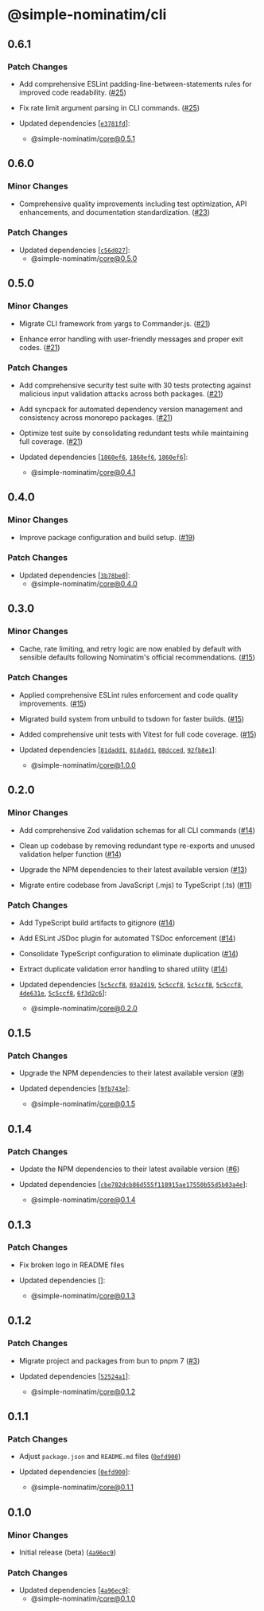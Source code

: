 # @simple-nominatim/cli

## 0.6.1

### Patch Changes

- Add comprehensive ESLint padding-line-between-statements rules for improved code readability. ([#25](https://github.com/jonathanlinat/simple-nominatim/pull/25))

- Fix rate limit argument parsing in CLI commands. ([#25](https://github.com/jonathanlinat/simple-nominatim/pull/25))

- Updated dependencies [[`e3781fd`](https://github.com/jonathanlinat/simple-nominatim/commit/e3781fd5f07ae6d65d4a6f0ab1908443427fd9e8)]:
  - @simple-nominatim/core@0.5.1

## 0.6.0

### Minor Changes

- Comprehensive quality improvements including test optimization, API enhancements, and documentation standardization. ([#23](https://github.com/jonathanlinat/simple-nominatim/pull/23))

### Patch Changes

- Updated dependencies [[`c56d027`](https://github.com/jonathanlinat/simple-nominatim/commit/c56d027ed21fb997406ef985140673a987b5413c)]:
  - @simple-nominatim/core@0.5.0

## 0.5.0

### Minor Changes

- Migrate CLI framework from yargs to Commander.js. ([#21](https://github.com/jonathanlinat/simple-nominatim/pull/21))

- Enhance error handling with user-friendly messages and proper exit codes. ([#21](https://github.com/jonathanlinat/simple-nominatim/pull/21))

### Patch Changes

- Add comprehensive security test suite with 30 tests protecting against malicious input validation attacks across both packages. ([#21](https://github.com/jonathanlinat/simple-nominatim/pull/21))

- Add syncpack for automated dependency version management and consistency across monorepo packages. ([#21](https://github.com/jonathanlinat/simple-nominatim/pull/21))

- Optimize test suite by consolidating redundant tests while maintaining full coverage. ([#21](https://github.com/jonathanlinat/simple-nominatim/pull/21))

- Updated dependencies [[`1860ef6`](https://github.com/jonathanlinat/simple-nominatim/commit/1860ef64b3cc81d2e102239ed0831bf9cab59ebc), [`1860ef6`](https://github.com/jonathanlinat/simple-nominatim/commit/1860ef64b3cc81d2e102239ed0831bf9cab59ebc), [`1860ef6`](https://github.com/jonathanlinat/simple-nominatim/commit/1860ef64b3cc81d2e102239ed0831bf9cab59ebc)]:
  - @simple-nominatim/core@0.4.1

## 0.4.0

### Minor Changes

- Improve package configuration and build setup. ([#19](https://github.com/jonathanlinat/simple-nominatim/pull/19))

### Patch Changes

- Updated dependencies [[`3b78be0`](https://github.com/jonathanlinat/simple-nominatim/commit/3b78be084e82f1999722139ccf87b3b7987bf03f)]:
  - @simple-nominatim/core@0.4.0

## 0.3.0

### Minor Changes

- Cache, rate limiting, and retry logic are now enabled by default with sensible defaults following Nominatim's official recommendations. ([#15](https://github.com/jonathanlinat/simple-nominatim/pull/15))

### Patch Changes

- Applied comprehensive ESLint rules enforcement and code quality improvements. ([#15](https://github.com/jonathanlinat/simple-nominatim/pull/15))

- Migrated build system from unbuild to tsdown for faster builds. ([#15](https://github.com/jonathanlinat/simple-nominatim/pull/15))

- Added comprehensive unit tests with Vitest for full code coverage. ([#15](https://github.com/jonathanlinat/simple-nominatim/pull/15))

- Updated dependencies [[`81dadd1`](https://github.com/jonathanlinat/simple-nominatim/commit/81dadd1556f348bd61fda511944bbab18904e2c0), [`81dadd1`](https://github.com/jonathanlinat/simple-nominatim/commit/81dadd1556f348bd61fda511944bbab18904e2c0), [`08dcced`](https://github.com/jonathanlinat/simple-nominatim/commit/08dcced2f41ddb82288ea39d193c99fb12af3a32), [`92fb8e1`](https://github.com/jonathanlinat/simple-nominatim/commit/92fb8e126abeb409220817132ecee32c3dd3cf29)]:
  - @simple-nominatim/core@1.0.0

## 0.2.0

### Minor Changes

- Add comprehensive Zod validation schemas for all CLI commands ([#14](https://github.com/jonathanlinat/simple-nominatim/pull/14))

- Clean up codebase by removing redundant type re-exports and unused validation helper function ([#14](https://github.com/jonathanlinat/simple-nominatim/pull/14))

- Upgrade the NPM dependencies to their latest available version ([#13](https://github.com/jonathanlinat/simple-nominatim/pull/13))

- Migrate entire codebase from JavaScript (.mjs) to TypeScript (.ts) ([#11](https://github.com/jonathanlinat/simple-nominatim/pull/11))

### Patch Changes

- Add TypeScript build artifacts to gitignore ([#14](https://github.com/jonathanlinat/simple-nominatim/pull/14))

- Add ESLint JSDoc plugin for automated TSDoc enforcement ([#14](https://github.com/jonathanlinat/simple-nominatim/pull/14))

- Consolidate TypeScript configuration to eliminate duplication ([#14](https://github.com/jonathanlinat/simple-nominatim/pull/14))

- Extract duplicate validation error handling to shared utility ([#14](https://github.com/jonathanlinat/simple-nominatim/pull/14))

- Updated dependencies [[`5c5ccf8`](https://github.com/jonathanlinat/simple-nominatim/commit/5c5ccf8f8cbddf9bdf80764ebd4c3160b847c682), [`03a2d19`](https://github.com/jonathanlinat/simple-nominatim/commit/03a2d1911e280f438c3d5b96ee9564f507544b01), [`5c5ccf8`](https://github.com/jonathanlinat/simple-nominatim/commit/5c5ccf8f8cbddf9bdf80764ebd4c3160b847c682), [`5c5ccf8`](https://github.com/jonathanlinat/simple-nominatim/commit/5c5ccf8f8cbddf9bdf80764ebd4c3160b847c682), [`5c5ccf8`](https://github.com/jonathanlinat/simple-nominatim/commit/5c5ccf8f8cbddf9bdf80764ebd4c3160b847c682), [`4de631e`](https://github.com/jonathanlinat/simple-nominatim/commit/4de631ed31d02c878e718daac2986ca62d57e48f), [`5c5ccf8`](https://github.com/jonathanlinat/simple-nominatim/commit/5c5ccf8f8cbddf9bdf80764ebd4c3160b847c682), [`6f3d2c6`](https://github.com/jonathanlinat/simple-nominatim/commit/6f3d2c6debb830ddb5f3fecf00247f8cf4176285)]:
  - @simple-nominatim/core@0.2.0

## 0.1.5

### Patch Changes

- Upgrade the NPM dependencies to their latest available version ([#9](https://github.com/jonathanlinat/simple-nominatim/pull/9))

- Updated dependencies [[`9fb743e`](https://github.com/jonathanlinat/simple-nominatim/commit/9fb743e23fa211dc82f432b720a78fc6a9ad7458)]:
  - @simple-nominatim/core@0.1.5

## 0.1.4

### Patch Changes

- Update the NPM dependencies to their latest available version ([#6](https://github.com/jonathanlinat/simple-nominatim/pull/6))

- Updated dependencies [[`cbe782dcb86d555f118915ae17550b55d5b03a4e`](https://github.com/jonathanlinat/simple-nominatim/commit/cbe782dcb86d555f118915ae17550b55d5b03a4e)]:
  - @simple-nominatim/core@0.1.4

## 0.1.3

### Patch Changes

- Fix broken logo in README files

- Updated dependencies []:
  - @simple-nominatim/core@0.1.3

## 0.1.2

### Patch Changes

- Migrate project and packages from bun to pnpm 7 ([#3](https://github.com/jonathanlinat/simple-nominatim/pull/3))

- Updated dependencies [[`52524a1`](https://github.com/jonathanlinat/simple-nominatim/commit/52524a1b929d60faa38eb110cc2f3b22c84436ef)]:
  - @simple-nominatim/core@0.1.2

## 0.1.1

### Patch Changes

- Adjust `package.json` and `README.md` files ([`0efd900`](https://github.com/jonathanlinat/simple-nominatim/commit/0efd9008dbebd8b2db1d4dfa0e7d7d0e6ab1c23d))

- Updated dependencies [[`0efd900`](https://github.com/jonathanlinat/simple-nominatim/commit/0efd9008dbebd8b2db1d4dfa0e7d7d0e6ab1c23d)]:
  - @simple-nominatim/core@0.1.1

## 0.1.0

### Minor Changes

- Initial release (beta) ([`4a96ec9`](https://github.com/jonathanlinat/simple-nominatim/commit/4a96ec9e299e04c39e1475ce8269096d468b439e))

### Patch Changes

- Updated dependencies [[`4a96ec9`](https://github.com/jonathanlinat/simple-nominatim/commit/4a96ec9e299e04c39e1475ce8269096d468b439e)]:
  - @simple-nominatim/core@0.1.0
